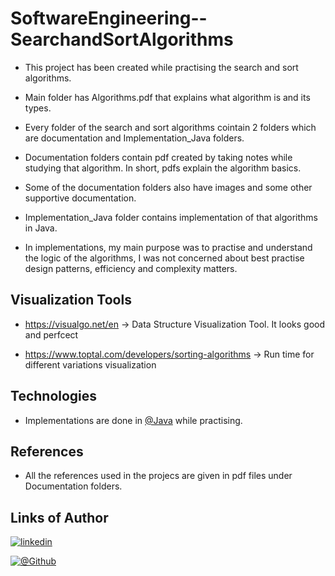 # SoftwareEngineering--SearchandSortAlgorithms
- This project has been created while practising the search and sort algorithms.
  
- Main folder has Algorithms.pdf that explains what algorithm is and its types.

- Every folder of the search and sort algorithms cointain 2 folders which are documentation and Implementation_Java folders.
  
- Documentation folders contain pdf created by taking notes while studying that algorithm. In short, pdfs explain the algorithm basics.

- Some of the documentation folders also have images and some other supportive documentation.

- Implementation_Java folder contains implementation of that algorithms in Java.

- In implementations, my main purpose was to practise and understand the logic of the algorithms, I was not concerned about best practise design patterns, efficiency and complexity matters.

## Visualization Tools
- https://visualgo.net/en -> Data Structure Visualization Tool. It looks good and perfcect
  
- https://www.toptal.com/developers/sorting-algorithms -> Run time for different variations visualization


## Technologies
- Implementations are done in [@Java](https://www.oracle.com/tr/java/technologies/downloads/) while practising.


## References

- All the references used in the projecs are given in pdf files under Documentation folders.
  

## Links of Author

[![linkedin](https://img.shields.io/badge/linkedin-0A66C2?style=for-the-badge&logo=linkedin&logoColor=white)](https://www.linkedin.com/in/serhatkumas/)

[![@Github](https://img.shields.io/badge/github-0A66C2?style=for-the-badge&logo=github&logoColor=white)](https://www.github.com/serhatkumas)
